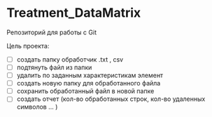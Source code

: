 # Treatment_DataMatrix

Репозиторий для работы с Git

Цель проекта:

- [ ] создать папку обработчик .txt , csv
- [ ] подтянуть файл из папки
- [ ] удалить по заданным характеристикам элемент
- [ ] создать новую папку для обработанного файла
- [ ] сохранить обработанный файл в новой папке
- [ ] создать отчет (кол-во обработанных строк, кол-во удаленных символов ... )